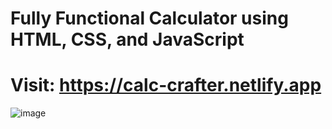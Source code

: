 # Fully Functional Calculator using HTML, CSS, and JavaScript
# Visit: https://calc-crafter.netlify.app

![image](https://github.com/Taleeha-Tahoor/Calculator/assets/138582723/8afdfb6b-2c14-4399-b1c9-efaf056be59e)

